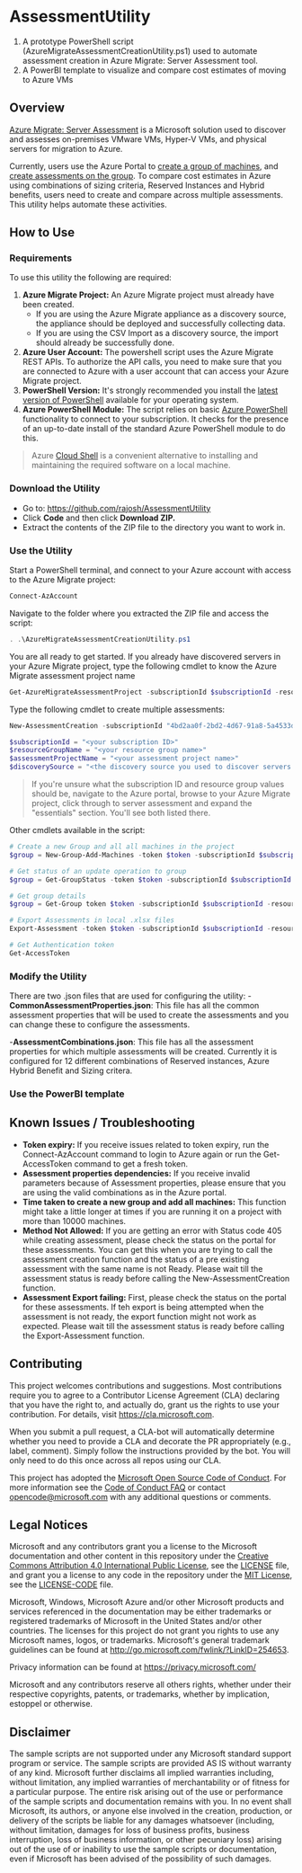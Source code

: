 
# AssessmentUtility

1. A prototype PowerShell script (AzureMigrateAssessmentCreationUtility.ps1) used to automate assessment creation in Azure Migrate: Server Assessment tool.
2. A PowerBI template to visualize and compare cost estimates of moving to Azure VMs

## Overview

[Azure Migrate: Server Assessment](https://docs.microsoft.com/azure/migrate/migrate-services-overview#azure-migrate-server-assessment-tool) is a Microsoft solution used to discover and assesses on-premises VMware VMs, Hyper-V VMs, and physical servers for migration to Azure.

Currently, users use the Azure Portal to [create a group of machines](https://docs.microsoft.com/azure/migrate/how-to-create-a-group#create-a-group-manually), and [create assessments on the group](https://docs.microsoft.com/azure/migrate/how-to-create-assessment). To compare cost estimates in Azure using combinations of sizing criteria, Reserved Instances and Hybrid benefits, users need to create and compare across multiple assessments. This utility helps automate these activities.

## How to Use

### Requirements

To use this utility the following are required:

1. **Azure Migrate Project:** An Azure Migrate project must already have been created.
    - If you are using the Azure Migrate appliance as a discovery source, the appliance should be deployed and successfully collecting data.
    - If you are using the CSV Import as a discovery source, the import should already be successfully done. 
1. **Azure User Account:** The powershell script uses the Azure Migrate REST APIs. To authorize the API calls, you need to make sure that you are connected to Azure with a user account that can access your Azure Migrate project.
1. **PowerShell Version:** It's strongly recommended you install the [latest version of PowerShell](https://docs.microsoft.com/powershell/scripting/install/installing-powershell) available for your operating system.
1. **Azure PowerShell Module:** The script relies on basic [Azure PowerShell](https://docs.microsoft.com/powershell/azure/install-az-ps) functionality to connect to your subscription. It checks for the presence of an up-to-date install of the standard Azure PowerShell module to do this.
> Azure [Cloud Shell](https://docs.microsoft.com/azure/cloud-shell/overview) is a convenient alternative to installing and maintaining the required software on a local machine.

### Download the Utility

- Go to: <https://github.com/rajosh/AssessmentUtility>
- Click **Code** and then click **Download ZIP.**
- Extract the contents of the ZIP file to the directory you want to work in.

### Use the Utility

Start a PowerShell terminal, and connect to your Azure account with access to the Azure Migrate project:

```powershell
Connect-AzAccount
```

Navigate to the folder where you extracted the ZIP file and access the script:

```powershell
. .\AzureMigrateAssessmentCreationUtility.ps1
```

You are all ready to get started. If you already have discovered servers in your Azure Migrate project, type the following cmdlet to know the Azure Migrate assessment project name
```powershell
Get-AzureMigrateAssessmentProject -subscriptionId $subscriptionId -resourceGroupName $resourceGroupName
```

Type the following cmdlet to create multiple assessments:

```powershell
New-AssessmentCreation -subscriptionId "4bd2aa0f-2bd2-4d67-91a8-5a4533d58600" -resourceGroupName "rajosh-rg" -assessmentProjectName "rajoshSelfHost-Physical92c3project" -discoverySource "Appliance"

$subscriptionId = "<your subscription ID>"
$resourceGroupName = "<your resource group name>"
$assessmentProjectName = "<your assessment project name>"
$discoverySource = "<the discovery source you used to discover servers in the project- Appliance or Import>"
```
> If you're unsure what the subscription ID and resource group values should be, navigate to the Azure portal, browse to your Azure Migrate project, click through to server assessment and expand the "essentials" section. You'll see both listed there.

Other cmdlets available in the script:
```powershell
# Create a new Group and all all machines in the project
$group = New-Group-Add-Machines -token $token -subscriptionId $subscriptionId -resourceGroupName $resourceGroupName -assessmentProjectName $assessmentProjectName -discoverySource $discoverySource -groupName $groupName

# Get status of an update operation to group
$group = Get-GroupStatus -token $token -subscriptionId $subscriptionId -resourceGroupName $resourceGroupName -assessmentProjectName $assessmentProjectName -groupName $groupName

# Get group details
$group = Get-Group token $token -subscriptionId $subscriptionId -resourceGroupName $resourceGroupName -assessmentProjectName $assessmentProjectName -groupName $groupName

# Export Assessments in local .xlsx files
Export-Assessment -token $token -subscriptionId $subscriptionId -resourceGroupName $resourceGroupName -assessmentProjectName $assessmentProjectName -groupName $group.name -assessmentName $assessmentName

# Get Authentication token
Get-AccessToken
```

### Modify the Utility
There are two .json files that are used for configuring the utility:
-**CommonAssessmentProperties.json**: 
 This file has all the common assessment properties that will be used to create the assessments and you can change these to configure the assessments.

-**AssessmentCombinations.json**:
 This file has all the assessment properties for which multiple assessments will be created. Currently it is configured for 12 different combinations of Reserved instances, Azure Hybrid Benefit and Sizing critera.

### Use the PowerBI template


## Known Issues / Troubleshooting

- **Token expiry:** If you receive issues related to token expiry, run the Connect-AzAccount command to login to Azure again or run the Get-AccessToken command to get a fresh token.
- **Assessment properties dependencies:** If you receive invalid parameters because of Assessment properties, please ensure that you are using  the valid combinations as in the Azure portal.
- **Time taken to create a new group and add all machines:** This function might take a little longer at times if you are running it on a project with more than 10000 machines.
- **Method Not Allowed:** If you are getting an error with Status code 405 while creating assessment, please check the status on the portal for these assessments. You can get this when you are trying to call the assessment creation function and the status of a pre existing assessment with the same name is not Ready. Please wait till the assessment status is ready before calling the New-AssessmentCreation function.
- **Assessment Export failing:** First, please check the status on the portal for these assessments. If teh export is being attempted when the assessment is not ready, the export function might not work as expected. Please wait till the assessment status is ready before calling the Export-Assessment function.

## Contributing

This project welcomes contributions and suggestions.  Most contributions require you to agree to a Contributor License Agreement (CLA) declaring that you have the right to, and actually do, grant us the rights to use your contribution. For details, visit <https://cla.microsoft.com>.

When you submit a pull request, a CLA-bot will automatically determine whether you need to provide a CLA and decorate the PR appropriately (e.g., label, comment). Simply follow the instructions provided by the bot. You will only need to do this once across all repos using our CLA.

This project has adopted the [Microsoft Open Source Code of Conduct](https://opensource.microsoft.com/codeofconduct/). For more information see the [Code of Conduct FAQ](https://opensource.microsoft.com/codeofconduct/faq/) or contact [opencode@microsoft.com](mailto:opencode@microsoft.com) with any additional questions or comments.

## Legal Notices

Microsoft and any contributors grant you a license to the Microsoft documentation and other content in this repository under the [Creative Commons Attribution 4.0 International Public License](https://creativecommons.org/licenses/by/4.0/legalcode), see the [LICENSE](LICENSE) file, and grant you a license to any code in the repository under the [MIT License](https://opensource.org/licenses/MIT), see the [LICENSE-CODE](LICENSE-CODE) file.

Microsoft, Windows, Microsoft Azure and/or other Microsoft products and services referenced in the documentation may be either trademarks or registered trademarks of Microsoft in the United States and/or other countries. The licenses for this project do not grant you rights to use any Microsoft names, logos, or trademarks. Microsoft's general trademark guidelines can be found at <http://go.microsoft.com/fwlink/?LinkID=254653>.

Privacy information can be found at <https://privacy.microsoft.com/>

Microsoft and any contributors reserve all others rights, whether under their respective copyrights, patents, or trademarks, whether by implication, estoppel or otherwise.

## Disclaimer

The sample scripts are not supported under any Microsoft standard support program or service. The sample scripts are provided AS IS without warranty of any kind. Microsoft further disclaims all implied warranties including, without limitation, any implied warranties of merchantability or of fitness for a particular purpose. The entire risk arising out of the use or performance of the sample scripts and documentation remains with you. In no event shall Microsoft, its authors, or anyone else involved in the creation, production, or delivery of the scripts be liable for any damages whatsoever (including, without limitation, damages for loss of business profits, business interruption, loss of business information, or other pecuniary loss) arising out of the use of or inability to use the sample scripts or documentation, even if Microsoft has been advised of the possibility of such damages.
